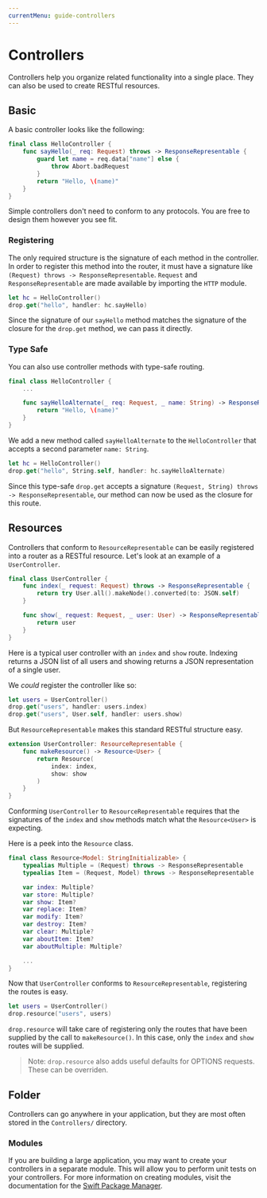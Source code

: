 ```yaml
---
currentMenu: guide-controllers
---
```


# Controllers

Controllers help you organize related functionality into a single place. They can also be used to create RESTful resources.

## Basic

A basic controller looks like the following:

```swift
final class HelloController {
	func sayHello(_ req: Request) throws -> ResponseRepresentable {
		guard let name = req.data["name"] else { 
			throw Abort.badRequest 
		}
		return "Hello, \(name)"
	}
}
```

Simple controllers don't need to conform to any protocols. You are free to design them however you see fit.

### Registering

The only required structure is the signature of each method in the controller. In order to register this method into the router, it must have a signature like `(Request) throws -> ResponseRepresentable`. `Request` and `ResponseRepresentable` are made available by importing the `HTTP` module.

```swift
let hc = HelloController()
drop.get("hello", handler: hc.sayHello)
```

Since the signature of our `sayHello` method matches the signature of the closure for the `drop.get` method, we can pass it directly.

### Type Safe

You can also use controller methods with type-safe routing.

```swift
final class HelloController {
	...

	func sayHelloAlternate(_ req: Request, _ name: String) -> ResponseRepresentable {
		return "Hello, \(name)"
	}
}
```

We add a new method called `sayHelloAlternate` to the `HelloController` that accepts a second parameter `name: String`.

```swift
let hc = HelloController()
drop.get("hello", String.self, handler: hc.sayHelloAlternate)
```

Since this type-safe `drop.get` accepts a signature `(Request, String) throws -> ResponseRepresentable`, our method can now be used as the closure for this route. 

## Resources

Controllers that conform to `ResourceRepresentable` can be easily registered into a router as a RESTful resource. Let's look at an example of a `UserController`.

```swift
final class UserController {
    func index(_ request: Request) throws -> ResponseRepresentable {
        return try User.all().makeNode().converted(to: JSON.self)
    }

    func show(_ request: Request, _ user: User) -> ResponseRepresentable {
        return user
    }
}
```

Here is a typical user controller with an `index` and `show` route. Indexing returns a JSON list of all users and showing returns a JSON representation of a single user.

We _could_ register the controller like so:

```swift
let users = UserController()
drop.get("users", handler: users.index)
drop.get("users", User.self, handler: users.show)
```

But `ResourceRepresentable` makes this standard RESTful structure easy.

```swift
extension UserController: ResourceRepresentable {
    func makeResource() -> Resource<User> {
        return Resource(
            index: index,
            show: show
        )
    }
}
```

Conforming `UserController` to `ResourceRepresentable` requires that the signatures of the `index` and `show` methods match what the `Resource<User>` is expecting.

Here is a peek into the `Resource` class.

```swift
final class Resource<Model: StringInitializable> {
    typealias Multiple = (Request) throws -> ResponseRepresentable
    typealias Item = (Request, Model) throws -> ResponseRepresentable

    var index: Multiple?
    var store: Multiple?
    var show: Item?
    var replace: Item?
    var modify: Item?
    var destroy: Item?
    var clear: Multiple?
    var aboutItem: Item?
    var aboutMultiple: Multiple?

    ...
}
```

Now that `UserController` conforms to `ResourceRepresentable`, registering the routes is easy.

```swift
let users = UserController()
drop.resource("users", users)
```

 `drop.resource` will take care of registering only the routes that have been supplied by the call to `makeResource()`. In this case, only the `index` and `show` routes will be supplied.

> Note: `drop.resource` also adds useful defaults for OPTIONS requests. These can be overriden.  

## Folder

Controllers can go anywhere in your application, but they are most often stored in the `Controllers/` directory. 

### Modules

If you are building a large application, you may want to create your controllers in a separate module. This will allow you to perform unit tests on your controllers. For more information on creating modules, visit the documentation for the [Swift Package Manager](https://swift.org/package-manager/).

